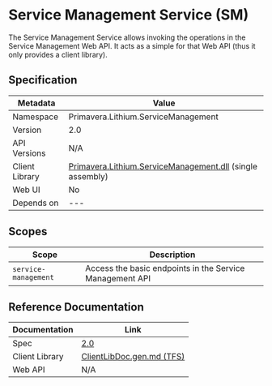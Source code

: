 # Service Management Service (SM)

The Service Management Service allows invoking the operations in the Service Management Web API. It acts as a simple for that Web API (thus it only provides a client library).

## Specification

<!-- markdown-link-check-disable -->
| Metadata | Value |
| - | - |
| Namespace | Primavera.Lithium.ServiceManagement |
| Version | 2.0 |
| API Versions | N/A |
| Client Library | [Primavera.Lithium.ServiceManagement.dll](http://nuget.primaverabss.com:82/feeds/public-lithium-general/Primavera.Lithium.ServiceManagement) (single assembly) |
| Web UI | No |
| Depends on | --- |
<!-- markdown-link-check-enable -->

## Scopes

| Scope | Description |
| - | - |
| `service-management` | Access the basic endpoints in the Service Management API |

## Reference Documentation

<!-- markdown-link-check-disable -->
| Documentation | Link |
| - | - |
| Spec | [2.0](./specs/sm-spec-2.0.md) |
| Client Library | [ClientLibDoc.gen.md (TFS)](https://tfs.primaverabss.com/tfs/P.TEC.Elevation/Lithium/_versionControl?path=%24%2FLithium%2FMicroservices%2FCommon%2FSS%2FMainline-v2%2FClientLib%2FGeneratedCode%2FClientLibDoc.gen.md) |
| Web API | N/A |
<!-- markdown-link-check-enable -->